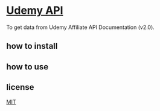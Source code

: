 # [Udemy API](https://www.udemy.com/developers/affiliate/)

To get data from Udemy Affiliate API Documentation (v2.0).

## how to install

## how to use

## license

[MIT](./LICENSE)
